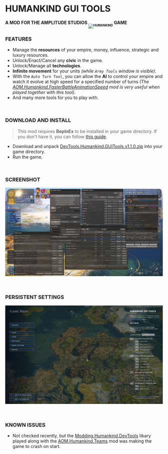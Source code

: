 # **HUMANKIND GUI TOOLS**

**A MOD FOR THE AMPLITUDE STUDIOS <sub><sub><img src="https://cdn.sega.co.uk/humankind-game/public/content/media/images/vector/Humankind%20logo.svg" alt="HUMANKIND" height="22px"></sub></sub> GAME**

### **FEATURES**

* Manage the **resources** of your empire, money, influence, strategic and luxury resources.
* Unlock/Enact/Cancel any **civic** in the game.
* Unlock/Manage all **technologies**.
* **Infinite movement** for your units *(while `Army Tools` window is visible)*.
* With the `Auto Turn Tool`, you can allow the **AI** to control your empire and watch it evolve at high speed for a specified number of turns *(The [AOM.Humankind.FasterBattleAnimationSpeed](https://gc2021.com/showthread.php?tid=41) mod is very useful when played together with this tool)*.
* And many more tools for you to play with.

<br/>

### **DOWNLOAD AND INSTALL**

> This mod requires **BepInEx** to be installed in your game directory. If you don't have it, you can follow [this guide](https://gc2021.com/showthread.php?tid=4).

* Download and unpack [DevTools.Humankind.GUITools.v1.1.0.zip](https://github.com/Theadd/Humankind-GUI-Tools/releases/download/v1.1.0/DevTools.Humankind.GUITools.v1.1.0.zip) into your game directory.
* Run the game.

<br/>

### **SCREENSHOT**

![SCREENSHOT](./images/Showcase.png)

<br/>

### **PERSISTENT SETTINGS**

![GAMEMENU](./images/GameMenu.png)

<br/>

### **KNOWN ISSUES**

* Not checked recently, but the [Modding.Humankind.DevTools](https://github.com/Theadd/Modding.Humankind.DevTools) libary played along with the [AOM.Humankind.Teams](https://gc2021.com/showthread.php?tid=43) mod was making the game to crash on start.
